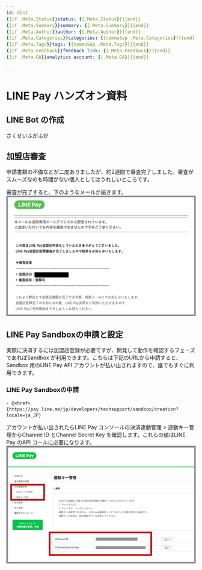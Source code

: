 ```yaml
---
id: dist
{{if .Meta.Status}}status: {{.Meta.Status}}{{end}}
{{if .Meta.Summary}}summary: {{.Meta.Summary}}{{end}}
{{if .Meta.Author}}author: {{.Meta.Author}}{{end}}
{{if .Meta.Categories}}categories: {{commaSep .Meta.Categories}}{{end}}
{{if .Meta.Tags}}tags: {{commaSep .Meta.Tags}}{{end}}
{{if .Meta.Feedback}}feedback link: {{.Meta.Feedback}}{{end}}
{{if .Meta.GA}}analytics account: {{.Meta.GA}}{{end}}

---
```


# LINE Pay ハンズオン資料

## LINE Bot の作成

さくせいふがふが

## 加盟店審査

申請書類の不備などが二度ありましたが、約2週間で審査完了しました。審査がスムーズなのも時間がない個人としてはうれしいところです。

審査が完了すると、下のようなメールが届きます。
![加盟店審査完了メール](images/ReviewCompleted.png)

## LINE Pay Sandboxの申請と設定

実際に決済するには加盟店登録が必要ですが、開発して動作を確認するフェーズであればSandbox が利用できます。こちらは下記のURLから申請すると、Sandbox 用のLINE Pay API アカウントが払い出されますので、誰でもすぐに利用できます。

### LINE Pay Sandboxの申請
    - @<href>{https://pay.line.me/jp/developers/techsupport/sandbox/creation?locale=ja_JP}

アカウントが払い出されたらLINE Pay コンソールの決済連動管理 > 連動キー管理からChannel ID とChannel Secret Key を確認します。これらの値はLINE Pay のAPI コールに必要になります。
![連動キー管理](images/LinkKey.png)
